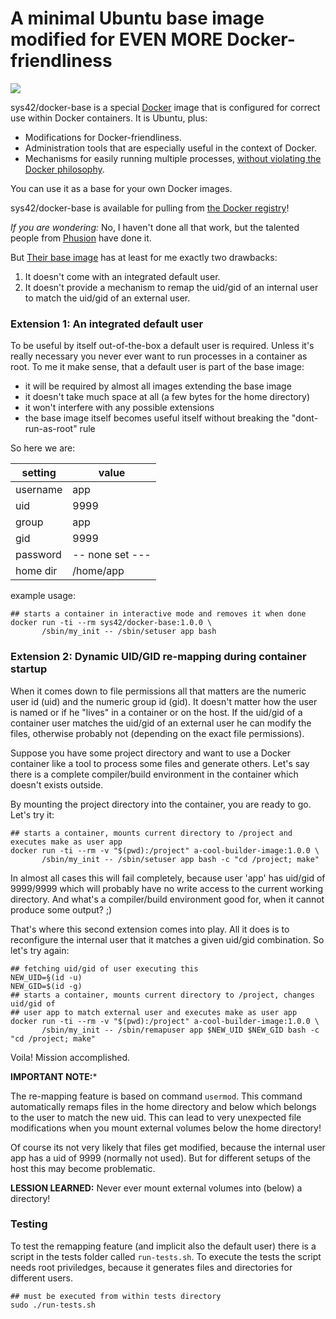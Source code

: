 # A minimal Ubuntu base image modified for EVEN MORE Docker-friendliness

[![](https://badge.imagelayers.io/phusion/baseimage:0.9.17.svg)](https://imagelayers.io/?images=phusion/baseimage:latest 'Get your own badge on imagelayers.io')

sys42/docker-base is a special [Docker](https://www.docker.com) image that is configured for correct use within Docker containers. It is Ubuntu, plus:

 * Modifications for Docker-friendliness.
 * Administration tools that are especially useful in the context of Docker.
 * Mechanisms for easily running multiple processes, [without violating the Docker philosophy](#docker_single_process).

You can use it as a base for your own Docker images.

sys42/docker-base is available for pulling from [the Docker registry](https://hub.docker.com/r/sys42/docker-base/)!

_If you are wondering:_ No, I haven't done all that work, but the talented people from [Phusion](https://www.phusionpassenger.com/) have done it. 

But [Their base image](https://github.com/phusion/baseimage-docker) has at least for me exactly two drawbacks:

  1. It doesn't come with an integrated default user.
  2. It doesn't provide a mechanism to remap the uid/gid of an internal user to match the uid/gid of an external user.

### Extension 1: An integrated default user

To be useful by itself out-of-the-box a default user is required. Unless it's really necessary you never ever want to run processes in a container as root. To me it make sense, that a default user is part of the base image:

  * it will be required by almost all images extending the base image
  * it doesn't take much space at all (a few bytes for the home directory)
  * it won't interfere with any possible extensions
  * the base image itself becomes useful itself without breaking the "dont-run-as-root" rule

So here we are:

setting  | value
-------- | -----
username | app
uid      | 9999
group    | app
gid      | 9999
password | -- none set ---
home dir | /home/app

example usage:

```shell
## starts a container in interactive mode and removes it when done 
docker run -ti --rm sys42/docker-base:1.0.0 \
       /sbin/my_init -- /sbin/setuser app bash 
```

### Extension 2: Dynamic UID/GID re-mapping during container startup

When it comes down to file permissions all that matters are the numeric user id (uid) and the numeric group id (gid). It doesn't matter how the user is named or if he "lives" in a container or on the host. If the uid/gid of a container user matches the uid/gid of an external user he can modify the files, otherwise probably not (depending on the exact file permissions).

Suppose you have some project directory and want to use a Docker container like a tool to process some files and generate others. Let's say there is a complete compiler/build environment in the container which doesn't exists outside. 

By mounting the project directory into the container, you are ready to go. Let's try it:

```shell
## starts a container, mounts current directory to /project and executes make as user app
docker run -ti --rm -v "$(pwd):/project" a-cool-builder-image:1.0.0 \
       /sbin/my_init -- /sbin/setuser app bash -c "cd /project; make"
```

In almost all cases this will fail completely, because user 'app' has uid/gid of 9999/9999 which will probably have no write access to the current working directory. And what's a compiler/build environment good for, when it cannot produce some output? ;)

That's where this second extension comes into play. All it does is to reconfigure the internal user that it matches a given uid/gid combination. So let's try again:

```shell
## fetching uid/gid of user executing this
NEW_UID=§(id -u)
NEW_GID=$(id -g)
## starts a container, mounts current directory to /project, changes uid/gid of
## user app to match external user and executes make as user app
docker run -ti --rm -v "$(pwd):/project" a-cool-builder-image:1.0.0 \
       /sbin/my_init -- /sbin/remapuser app $NEW_UID $NEW_GID bash -c "cd /project; make"
```

Voila! Mission accomplished. 

**IMPORTANT NOTE:***

The re-mapping feature is based on command `usermod`. This command automatically remaps files in the home directory and below which belongs to the user to match the new uid. This can lead to very unexpected file modifications when you mount external volumes below the home directory!

Of course its not very likely that files get modified, because the internal user app has a uid of 9999 (normally not used). But for different setups of the host this may become problematic.

**LESSION LEARNED:** Never ever mount external volumes into (below) a directory!


### Testing

To test the remapping feature (and implicit also the default user) there is a script in the tests folder called `run-tests.sh`. To execute the tests the script needs root priviledges, because it generates files and directories for different users.

```shell
## must be executed from within tests directory
sudo ./run-tests.sh
```

